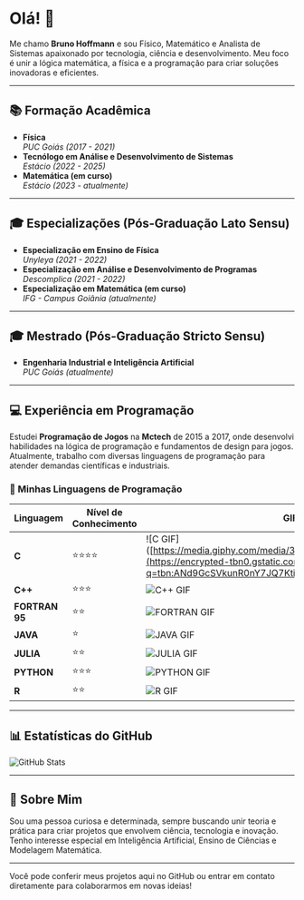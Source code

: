 # Olá! 👋
Me chamo **Bruno Hoffmann** e sou Físico, Matemático e Analista de Sistemas apaixonado por tecnologia, ciência e desenvolvimento. Meu foco é unir a lógica matemática, a física e a programação para criar soluções inovadoras e eficientes.

---

## 📚 Formação Acadêmica
- **Física**  
  *PUC Goiás (2017 - 2021)*  
- **Tecnólogo em Análise e Desenvolvimento de Sistemas**  
  *Estácio (2022 - 2025)*  
- **Matemática (em curso)**  
  *Estácio (2023 - atualmente)*  

---

## 🎓 Especializações (Pós-Graduação Lato Sensu)
- **Especialização em Ensino de Física**  
  *Unyleya (2021 - 2022)*  
- **Especialização em Análise e Desenvolvimento de Programas**  
  *Descomplica (2021 - 2022)*  
- **Especialização em Matemática (em curso)**  
  *IFG - Campus Goiânia (atualmente)*  

---

## 🎓 Mestrado (Pós-Graduação Stricto Sensu)
- **Engenharia Industrial e Inteligência Artificial**  
  *PUC Goiás (atualmente)*  

---

## 💻 Experiência em Programação
Estudei **Programação de Jogos** na **Mctech** de 2015 a 2017, onde desenvolvi habilidades na lógica de programação e fundamentos de design para jogos. Atualmente, trabalho com diversas linguagens de programação para atender demandas científicas e industriais.

### 🌟 Minhas Linguagens de Programação
| Linguagem  | Nível de Conhecimento | GIF |
|------------|-----------------------|-----|
| **C**      | ⭐⭐⭐⭐                | ![C GIF]([https://media.giphy.com/media/3o6ZtboHvHVRqg8Da0/giphy.gif](https://encrypted-tbn0.gstatic.com/images?q=tbn:ANd9GcSVkunR0nY7JQ7KtiLa9G7yjGsRtAZC94_qfg&s) |
| **C++**    | ⭐⭐⭐                  | ![C++ GIF](https://media.giphy.com/media/l0MywXgEuGfC7wp9u/giphy.gif) |
| **FORTRAN 95** | ⭐⭐               | ![FORTRAN GIF](https://media.giphy.com/media/10vxdPZrLa9iQA/giphy.gif) |
| **JAVA**   | ⭐                    | ![JAVA GIF](https://media.giphy.com/media/26u4s3ld0Cmfvc71u/giphy.gif) |
| **JULIA**  | ⭐⭐                   | ![JULIA GIF](https://media.giphy.com/media/7kVQndPaUgZpS/giphy.gif) |
| **PYTHON** | ⭐⭐⭐                  | ![PYTHON GIF](https://media.giphy.com/media/xT9DPz2y1PItYxqAqg/giphy.gif) |
| **R**      | ⭐⭐                   | ![R GIF](https://media.giphy.com/media/2a71dEIHwVsXuoZC4J/giphy.gif) |

---

## 📊 Estatísticas do GitHub
![GitHub Stats](https://github-readme-stats.vercel.app/api?username=hoffmann-code&show_icons=true&theme=radical)

---

## 🌌 Sobre Mim
Sou uma pessoa curiosa e determinada, sempre buscando unir teoria e prática para criar projetos que envolvem ciência, tecnologia e inovação. Tenho interesse especial em Inteligência Artificial, Ensino de Ciências e Modelagem Matemática.

---

Você pode conferir meus projetos aqui no GitHub ou entrar em contato diretamente para colaborarmos em novas ideias!
